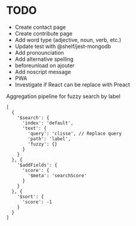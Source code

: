 # TODO

- Create contact page
- Create contribute page
- Add word type (adjective, noun, verb, etc.)
- Update test with @shelf/jest-mongodb
- Add pronounciation
- Add alternative spelling
- beforeunload on ajouter
- Add noscript message
- PWA
- Investigate if React can be replace with Preact

Aggregation pipeline for fuzzy search by label

```
[
  {
    '$search': {
      'index': 'default', 
      'text': {
        'query': 'clisse', // Replace query 
        'path': 'label', 
        'fuzzy': {}
      }
    }
  }, {
    '$addFields': {
      'score': {
        '$meta': 'searchScore'
      }
    }
  }, {
    '$sort': {
      'score': -1
    }
  }
]
```
